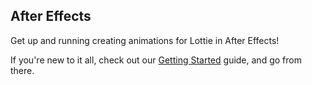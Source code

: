 ## After Effects

Get up and running creating animations for Lottie in After Effects!

If you're new to it all, check out our [Getting Started](/after-effects/getting-started.md) guide, and go from there.
